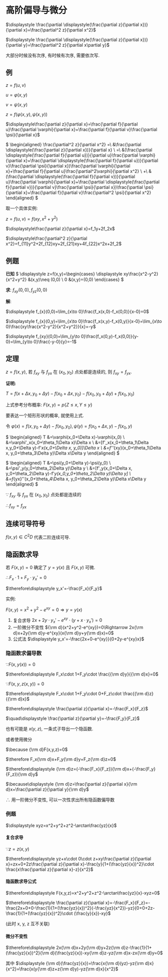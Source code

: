 # 高阶偏导与微分

$\displaystyle \frac{\partial \displaystyle(\frac{\partial z}{\partial x})}{\partial x}=\frac{\partial^2 z}{\partial x^2}$

$\displaystyle \frac{\partial \displaystyle(\frac{\partial z}{\partial x})}{\partial y}=\frac{\partial^2 z}{\partial x\partial y}$

大部分时候没有次序, 有时候有次序, 需要依次写.

## 例

$z=f(u,v)$

$u=\varphi(x,y)$

$v=\psi(x,y)$

$z=f(\varphi(x,y),\psi(x,y))$

$\displaystyle\frac{\partial z}{\partial x}=\frac{\partial f}{\partial u}\frac{\partial \varphi}{\partial x}+\frac{\partial f}{\partial v}\frac{\partial \psi}{\partial x}$

$
\begin{aligned}
\frac{\partial^2 z}{\partial x^2}
=\ &\frac{\partial \displaystyle(\frac{\partial z}{\partial x})}{\partial x} \\
=\ &(\frac{\partial \displaystyle(\frac{\partial f}{\partial u})}{\partial u}\frac{\partial \varphi}{\partial x}+\frac{\partial \displaystyle(\frac{\partial f}{\partial u})}{\partial v}\frac{\partial \psi}{\partial x})\frac{\partial \varphi}{\partial x}+\frac{\partial f}{\partial u}\frac{\partial^2\varphi}{\partial x^2} \\
+\ &(\frac{\partial \displaystyle(\frac{\partial f}{\partial v})}{\partial u}\frac{\partial \varphi}{\partial x}+\frac{\partial \displaystyle(\frac{\partial f}{\partial v})}{\partial v}\frac{\partial \psi}{\partial x})\frac{\partial \psi}{\partial x}+\frac{\partial f}{\partial v}\frac{\partial^2 \psi}{\partial x^2}
\end{aligned}
$

取一个具体实例: 

$z=f(u,v)=f(xy, x^2+y^2)$

$\displaystyle\frac{\partial z}{\partial x}=f_1y+2f_2x$

$\displaystyle\frac{\partial^2 z}{\partial x^2}=f_{11}y^2+2f_{12}xy+2f_{21}xy+4f_{22}x^2x+2f_2$


## 例题

**已知** $
\displaystyle z=f(x,y)=\begin{cases}
\displaystyle xy\frac{x^2-y^2}{x^2+y^2} &(x,y)\neq (0,0) \\
0 &(x,y)=(0,0)
\end{cases}
$

**求**: $f_{xy}(0,0), f_{yz}(0,0)$

**解**:

$\displaystyle f_{x}(0,0)=\lim_{x\to 0}\frac{f_x(x,0)-f_x(0,0)}{x-0}=0$

$\displaystyle f_{x}(0,y)=\lim_{x\to 0}\frac{f_x(x,y)-f_x(0,y)}{x-0}=\lim_{x\to 0}\frac{xy\frac{x^2-y^2}{x^2+y^2}}{x}=-y$

$\displaystyle f_{xy}(0,0)=\lim_{y\to 0}\frac{f_x(0,y)-f_x(0,0)}{y-0}=\lim_{y\to 0}\frac{-y-0}{y}=-1$

## 定理

$z=f(x,y)$, 若 $f_{xy}$ 与 $f_{yx}$ 在 $(x_0,y_0)$ 点处都是连续的, 则 $f_{xy}=f_{yx}$.

**证明:**

$T=f(x+\Delta x, y_0+\Delta y)-f(x_0+\Delta x, y_0)-f(x_0,y_0+\Delta y)+f(x_0,y_0)$

上式参考分布概率: $F(x,y)=p\{Z\leq x, Y\leq y\}$

要表达一个矩形形状的概率, 就使用上式.

令 $\varphi(x)=f(x,y_0+\Delta y)-f(x_0,y_0), \psi(y)=f(x_0+\Delta x,y)-f(x_0,y)$

$
\begin{aligned}
T
&=\varphi(x_0+\Delta x)-\varphi(x_0) \\
&=\varphi'_x(x_0+\theta_1\Delta x)\Delta x \\
&=[f'_x(x_0+\theta_1\Delta x,y_0+\Delta y)-f'_x(x_0+\Delta x, y_0)]\Delta x \\
&=f''_{xy}(x_0+\theta_1\Delta x, y_0+\theta_3\Delta y)\Delta x\Delta y
\end{aligned}
$

$
\begin{aligned}
T
&=\psi(y_0+\Delta y)-\psi(y_0) \\
&=\psi'_y(y_0+\theta_2\Delta y)\Delta y \\
&=[f'_y(x_0+\Delta x, y_0+\theta_2\Delta y)-f'_y(x_0,y_0+\theta_2\Delta y)\Delta y] \\
&=f_{yx}''(x_0+\theta_4\Delta x, y_0+\theta_2\Delta y)\Delta x\Delta y
\end{aligned}
$

$\because$ $f_{xy}$ 与 $f_{yx}$ 在 $(x_0,y_0)$ 点处都是连续的

$\therefore f_{xy}=f_{yx}$


## 连续可导符号

$f(x,y)\in C^2D$ 代表二阶连续可导.


## 隐函数求导

若 $F(x,y)=0$ 确定了 $y=y(x)$ 且 $F(x,y)$ 可微.

$\therefore F_x\cdot 1+F_y\cdot y_x'=0$

$\therefore\displaystyle y_x'=-\frac{F_x}{F_y}$

实例:

$F(x,y)=x^2+y^2-e^{xy}=0\Rightarrow y=y(x)$

1. 复合求导 $2x+2y\cdot y_x'-e^{xy}\cdot (y+x\cdot y_x')=0$
2. 一阶微分不变性 ${\rm d}(x^2+y^2-e^{xy})=0\Rightarrow 2x{\rm d}x+2y{\rm d}y-e^{xy}(x{\rm d}y+y{\rm d}x)=0$
3. 公式法 $\displaystyle y_x'=-\frac{2x+0-e^{xy}}{0+2y-e^{xy}x}$

### 隐函数求偏导数

$\because F(x, y(x))=0$

$\therefore\displaystyle F_x\cdot 1+F_y\cdot \frac{{\rm d}y}{{\rm d}x}=0$

$\because F(x,y,z(x,y))=0$

$\therefore\displaystyle F_x\cdot 1+F_y\cdot 0+F_z\cdot \frac{{\rm d}z}{{\rm d}x}$

$\therefore\displaystyle \frac{\partial z}{\partial x}=-\frac{F_x}{F_z}$

$\quad\displaystyle \frac{\partial z}{\partial y}=-\frac{F_y}{F_z}$

也有可能是 $x(y,z)$, 一条式子导出一个隐函数.

或者使用微分

$\because {\rm d}F(x,y,z)=0$

$\therefore F_x{\rm d}x+F_y{\rm d}y+F_z{\rm d}z=0$

$\therefore\displaystyle {\rm d}z=(-\frac{F_x}{F_z}){\rm d}x+(-\frac{F_y}{F_z}){\rm d}y$

$\because\displaystyle {\rm d}z=\frac{\partial z}{\partial x}{\rm d}x+\frac{\partial z}{\partial y}{\rm d}y$

$\therefore$ 用一阶微分不变性, 可以一次性求出所有隐函数偏导数

### 例题

$\displaystyle xyz=x^2+y^2+z^2-\arctan\frac{yz}{x}$

#### 复合求导

$\because z=z(x,y)$

$\therefore\displaystyle yz+x\cdot 0\cdot z+xy\frac{\partial z}{\partial x}=zx+0+2z\frac{\partial z}{\partial x}-\frac{y}{1+(\frac{yz}{x})^2}\cdot \frac{x\frac{\partial z}{\partial x}-z}{x^2}$

#### 隐函数求导公式

$\therefore\displaystyle F(x,y,z)=x^2+y^2+z^2-\arctan\frac{yz}{x}-xyz=0$

$\therefore\displaystyle \frac{\partial z}{\partial x}=-\frac{F_x}{F_z}=-\frac{2x+0+0-\frac{1}{1+(\frac{yz}{x})^2}(-\frac{yz}{x^2})-yz}{0+0+2z-\frac{1}{1+(\frac{yz}{x})^2}\cdot (\frac{y}{x})-xy}$

(此时 x, y, z 互不关联)

#### 微分不变性

$\therefore\displaystyle 2x{\rm d}x+2y{\rm d}y+2z{\rm d}z-\frac{1}{1+(\frac{yz}{x})^2}{\rm d}(\frac{yz}{x})-xy{\rm d}z-yz{\rm d}x-zx{\rm d}y=0$

其中 $\displaystyle {\rm d}(\frac{yz}{x})=\frac{x{\rm d}(yz)-yz{\rm d}x}{x^2}=\frac{x(y{\rm d}z+z{\rm d}y)-yz{\rm d}x}{x^2}$

